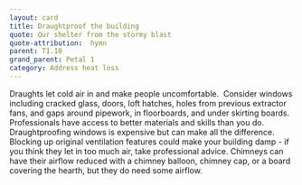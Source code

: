 ```yaml
---
layout: card
title: Draughtproof the building
quote: Our shelter from the stormy blast
quote-attribution:  hymn
parent: T1.10
grand_parent: Petal 1
category: Address heat loss
---
```


Draughts let cold air in and make people uncomfortable.  Consider windows including cracked glass, doors, loft hatches, holes from previous extractor fans, and gaps around pipework, in floorboards, and under skirting boards. Professionals have access to better materials and skills than you do. Draughtproofing windows is expensive but can make all the difference.<br/>Blocking up original ventilation features could make your building damp - if you think they let in too much air, take professional advice. Chimneys can have their airflow reduced with a chimney balloon, chimney cap, or a board covering the hearth, but they do need some airflow.

